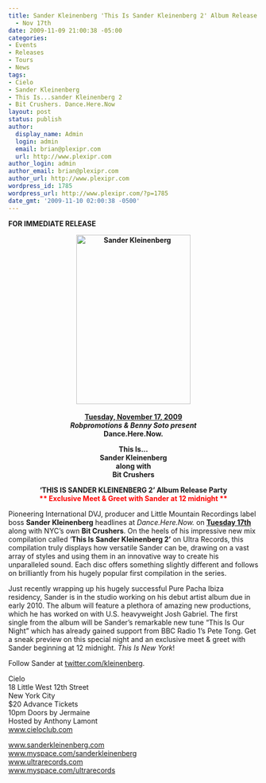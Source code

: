 ```yaml
---
title: Sander Kleinenberg 'This Is Sander Kleinenberg 2' Album Release Party @ Cielo
  - Nov 17th
date: 2009-11-09 21:00:38 -05:00
categories:
- Events
- Releases
- Tours
- News
tags:
- Cielo
- Sander Kleinenberg
- This Is...sander Kleinenberg 2
- Bit Crushers. Dance.Here.Now
layout: post
status: publish
author:
  display_name: Admin
  login: admin
  email: brian@plexipr.com
  url: http://www.plexipr.com
author_login: admin
author_email: brian@plexipr.com
author_url: http://www.plexipr.com
wordpress_id: 1785
wordpress_url: http://www.plexipr.com/?p=1785
date_gmt: '2009-11-10 02:00:38 -0500'
---
```


<p><strong>FOR IMMEDIATE RELEASE</strong></p>
<p style="text-align: center;"><strong><a href="http://www.cieloclub.com"><img class="size-full wp-image-1787 aligncenter" title="Sander Kleinenberg" src="http://www.plexipr.com/wp-content/uploads/2009/11/Sander_Cielo.jpg" alt="Sander Kleinenberg" width="230" height="340" /></a></strong><strong><span style="text-decoration: underline;"><br />
</span></strong></p>
<p style="text-align: center;"><strong><span style="text-decoration: underline;">Tuesday, November 17, 2009<br />
</span><em>Robpromotions &amp; Benny Soto present</em><br />
Dance.Here.Now.</strong></p>
<p style="text-align: center;"><strong>This Is...<br />
Sander Kleinenberg<br />
along with<br />
Bit Crushers</strong></p>
<p style="text-align: center;"><strong>‘THIS IS SANDER KLEINENBERG 2’ Album Release Party<br />
<span style="color: #ff0000;">** Exclusive Meet &amp; Greet with Sander at 12 midnight **</span></strong></p>
<p style="text-align: left;"><strong><span style="color: #ff0000;"> </span></strong>Pioneering International DVJ, producer and Little Mountain Recordings label boss <strong>Sander Kleinenberg</strong> headlines at <em>Dance.Here.Now.</em> on <strong><span style="text-decoration: underline;">Tuesday 17th</span></strong> along with NYC’s own <strong>Bit Crushers</strong>. On the heels of his impressive new mix compilation called ‘<strong>This Is Sander Kleinenberg 2’</strong> on Ultra Records, this compilation truly displays how versatile Sander can be, drawing on a vast array of styles and using them in an innovative way to create his unparalleled sound. Each disc offers something slightly different and follows on brilliantly from his hugely popular first compilation in the series.</p>
<p>Just recently wrapping up his hugely successful Pure Pacha Ibiza residency, Sander is in the studio working on his debut artist album due in early 2010. The album will feature a plethora of amazing new productions, which he has worked on with U.S. heavyweight Josh Gabriel. The first single from the album will be Sander’s remarkable new tune “This Is Our Night” which has already gained support from BBC Radio 1’s Pete Tong. Get a sneak preview on this special night and an exclusive meet &amp; greet with Sander beginning at 12 midnight. <em>This Is New York</em>!</p>
<p>Follow Sander at <a href="http://">twitter.com/kleinenberg</a>.</p>
<p>Cielo<br />
18 Little West 12th Street<br />
New York City<br />
$20 Advance Tickets<br />
10pm Doors by Jermaine<br />
Hosted by Anthony Lamont<br />
<a href="http://www.cieloclub.com/">www.cieloclub.com</a></p>
<p><a href="http://www.sanderkleinenberg.com">www.sanderkleinenberg.com</a><br />
<a href="http://www.myspace.com/sanderkleinenberg">www.myspace.com/sanderkleinenberg</a><br />
<a href="http://www.ultrarecords.com/">www.ultrarecords.com</a><br />
<a href="http://www.myspace.com/ultrarecords">www.myspace.com/ultrarecords</a></p>
